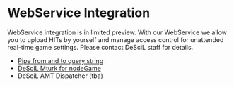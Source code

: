 # WebService Integration 

WebService integration is in limited preview. With our WebService we allow you to upload HITs by yourself 
and manage access control for unattended real-time game settings. Please contact DeSciL staff for details.

- [Pipe from and to query string](http://www.qualtrics.com/university/researchsuite/developer-tools/api-integration/passing-information-through-query-strings/)
- [DeSciL Mturk for nodeGame](https://github.com/nodeGame/descil-mturk)
- DeSciL AMT Dispatcher (tba)
